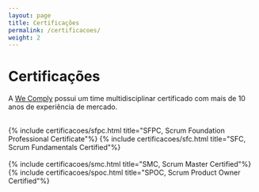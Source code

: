 ```yaml
---
layout: page
title: Certificações
permalink: /certificacoes/
weight: 2
---
```


# **Certificações**

A <a href="{{ baseurl }}/">We Comply</a> possui um time multidisciplinar certificado com mais de 10 anos de experiência de mercado.

<br/>
<div class="row">
{% include certificacoes/sfpc.html title="SFPC, Scrum Foundation Professional Certificate"%}
{% include certificacoes/sfc.html title="SFC, Scrum Fundamentals Certified"%}
</div>
<br/>
<div class="row">
{% include certificacoes/smc.html title="SMC, Scrum Master Certified"%}
{% include certificacoes/spoc.html title="SPOC, Scrum Product Owner Certified"%}
</div>